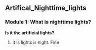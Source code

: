## Artifical_Nighttime_lights
### Module 1: What is nighttime lights? 
**Is it the artificial lights?**
1. It is lights is night. 
Fine
